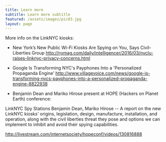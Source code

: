 ```yaml
---
title: Learn more
subtitle: Learn more subtitle
featured: /assets/images/pic03.jpg
layout: page
---
```


More info on the LinkNYC kiosks:

* New York’s New Public Wi-Fi Kiosks Are Spying on You, Says
Civil-Liberties Group
http://nymag.com/daily/intelligencer/2016/03/nyclu-raises-linknyc-privacy-concerns.html

* Google Is Transforming NYC's Payphones Into a 'Personalized Propaganda
Engine'
http://www.villagevoice.com/news/google-is-transforming-nycs-payphones-into-a-personalized-propaganda-engine-8822938

* Benjamin Dean and Mariko Hirose present at HOPE (Hackers on Planet Earth) conference:

LinkNYC Spy Stations Benjamin Dean, Mariko Hirose -- A report on the new LinkNYC
kiosks' origins, legislation, design, manufacture, installation, and
operation, along with the civil liberties threat they pose and options
we can implement to inhibit and avoid their spying capabilities.

http://livestream.com/internetsociety/hopeconf/videos/130816888